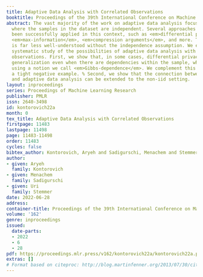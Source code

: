 ```yaml
---
title: Adaptive Data Analysis with Correlated Observations
booktitle: Proceedings of the 39th International Conference on Machine Learning
abstract: The vast majority of the work on adaptive data analysis focuses on the case
  where the samples in the dataset are independent. Several approaches and tools have
  been successfully applied in this context, such as <em>differential privacy</em>,
  <em>max-information</em>, <em>compression arguments</em>, and more. The situation
  is far less well-understood without the independence assumption. We embark on a
  systematic study of the possibilities of adaptive data analysis with correlated
  observations. First, we show that, in some cases, differential privacy guarantees
  generalization even when there are dependencies within the sample, which we quantify
  using a notion we call <em>Gibbs-dependence</em>. We complement this result with
  a tight negative example. % Second, we show that the connection between transcript-compression
  and adaptive data analysis can be extended to the non-iid setting.
layout: inproceedings
series: Proceedings of Machine Learning Research
publisher: PMLR
issn: 2640-3498
id: kontorovich22a
month: 0
tex_title: Adaptive Data Analysis with Correlated Observations
firstpage: 11483
lastpage: 11498
page: 11483-11498
order: 11483
cycles: false
bibtex_author: Kontorovich, Aryeh and Sadigurschi, Menachem and Stemmer, Uri
author:
- given: Aryeh
  family: Kontorovich
- given: Menachem
  family: Sadigurschi
- given: Uri
  family: Stemmer
date: 2022-06-28
address:
container-title: Proceedings of the 39th International Conference on Machine Learning
volume: '162'
genre: inproceedings
issued:
  date-parts:
  - 2022
  - 6
  - 28
pdf: https://proceedings.mlr.press/v162/kontorovich22a/kontorovich22a.pdf
extras: []
# Format based on citeproc: http://blog.martinfenner.org/2013/07/30/citeproc-yaml-for-bibliographies/
---
```

